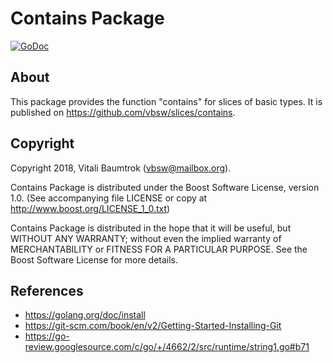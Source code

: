 # Contains Package

[![GoDoc](https://godoc.org/github.com/vbsw/slices/contains?status.svg)](https://godoc.org/github.com/vbsw/slices/contains)

## About
This package provides the function "contains" for slices of basic types. It is published on <https://github.com/vbsw/slices/contains>.

## Copyright
Copyright 2018, Vitali Baumtrok (vbsw@mailbox.org).

Contains Package is distributed under the Boost Software License, version 1.0. (See accompanying file LICENSE or copy at http://www.boost.org/LICENSE_1_0.txt)

Contains Package is distributed in the hope that it will be useful, but WITHOUT ANY WARRANTY; without even the implied warranty of MERCHANTABILITY or FITNESS FOR A PARTICULAR PURPOSE. See the Boost Software License for more details.

## References
- https://golang.org/doc/install
- https://git-scm.com/book/en/v2/Getting-Started-Installing-Git
- https://go-review.googlesource.com/c/go/+/4662/2/src/runtime/string1.go#b71

